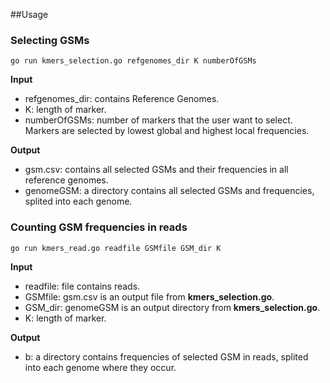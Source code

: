 ##Usage

### Selecting GSMs

```
go run kmers_selection.go refgenomes_dir K numberOfGSMs
```
**Input**
- refgenomes_dir: contains Reference Genomes.
- K: length of marker.
- numberOfGSMs: number of markers that the user want to select. Markers are selected by lowest global and highest local frequencies.

**Output**
- gsm.csv: contains all selected GSMs and their frequencies in all reference genomes.
- genomeGSM: a directory contains all selected GSMs and frequencies, splited into each genome. 

### Counting GSM frequencies in reads

```
go run kmers_read.go readfile GSMfile GSM_dir K
```
**Input**
- readfile: file contains reads.
- GSMfile: gsm.csv is an output file from **kmers_selection.go**.
- GSM_dir: genomeGSM is an output directory from **kmers_selection.go**.
- K: length of marker.

**Output**
- b: a directory contains frequencies of selected GSM in reads, splited into each genome where they occur.
